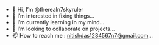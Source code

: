 - 👋 Hi, I’m @therealn7skyruler
- 👀 I’m interested in fixing things...
- 🌱 I’m currently learning in my mind...
- 💞️ I’m looking to collaborate on projects...
- 📫 How to reach me : nitishdas1234567n7@gmail.com...

<!---
therealn7skyruler/therealn7skyruler is a ✨ special ✨ repository because its `README.md` (this file) appears on your GitHub profile.
You can click the Preview link to take a look at your changes.
--->
